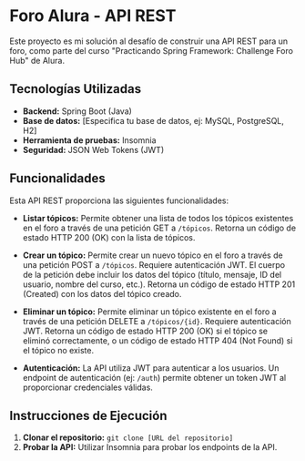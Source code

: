 # Foro Alura - API REST

Este proyecto es mi solución al desafío de construir una API REST para un foro, como parte del curso "Practicando Spring Framework: Challenge Foro Hub" de Alura.

## Tecnologías Utilizadas

* **Backend:** Spring Boot (Java)
* **Base de datos:**  [Especifica tu base de datos, ej: MySQL, PostgreSQL, H2]
* **Herramienta de pruebas:** Insomnia
* **Seguridad:** JSON Web Tokens (JWT)

## Funcionalidades

Esta API REST proporciona las siguientes funcionalidades:

* **Listar tópicos:** Permite obtener una lista de todos los tópicos existentes en el foro a través de una petición GET a `/tópicos`.  Retorna un código de estado HTTP 200 (OK) con la lista de tópicos.

* **Crear un tópico:** Permite crear un nuevo tópico en el foro a través de una petición POST a `/tópicos`.  Requiere autenticación JWT.  El cuerpo de la petición debe incluir los datos del tópico (título, mensaje, ID del usuario, nombre del curso, etc.).  Retorna un código de estado HTTP 201 (Created) con los datos del tópico creado.

* **Eliminar un tópico:** Permite eliminar un tópico existente en el foro a través de una petición DELETE a `/tópicos/{id}`.  Requiere autenticación JWT.  Retorna un código de estado HTTP 200 (OK) si el tópico se eliminó correctamente, o un código de estado HTTP 404 (Not Found) si el tópico no existe.

* **Autenticación:**  La API utiliza JWT para autenticar a los usuarios.  Un endpoint de autenticación (ej: `/auth`) permite obtener un token JWT al proporcionar credenciales válidas.

## Instrucciones de Ejecución

1. **Clonar el repositorio:**  `git clone [URL del repositorio]`
4. **Probar la API:**  Utilizar Insomnia para probar los endpoints de la API.
